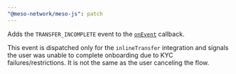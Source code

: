 ```yaml
---
"@meso-network/meso-js": patch
---
```


Adds the `TRANSFER_INCOMPLETE` event to the [`onEvent`](https://developers.meso.network/javascript-sdk/reference#on-event) callback.

This event is dispatched only for the `inlineTransfer` integration and signals the user was unable to complete onboarding due to KYC failures/restrictions. It is not the same as the user canceling the flow.
